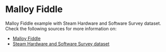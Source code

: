 # Malloy Fiddle

Malloy Fiddle example with Steam Hardware and Software Survey dataset. Check the following sources for more information on:

- [Malloy Fiddle](https://github.com/lloydtabb/malloy_fiddle_dist)
- [Steam Hardware and Software Survey dataset](https://github.com/myagues/steam-hss-data)
